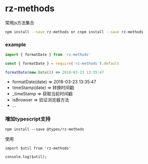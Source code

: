 # rz-methods
常用js方法集合

```sh
npm install --save rz-methods or cnpm install --save rz-methods
```

### example
```JavaScript
import { formatDate } from 'rz-methods'

const { formatDate } = require('rz-methods').default

formatDate(new Date()) => 2018-03-23 13:35:47

```

- formatDate(date)  => 2018-03-23 13:35:47
- timeStamp(date) => 转换时间戳
- _timeStamp => 获取当前时间戳
- isBrowser => 验证浏览器方法
- ...

### 增加typescript支持

```
npm install --save @types/rz-methods
```
使用 

```
import $util from 'rz-methods'

console.log($util);
```